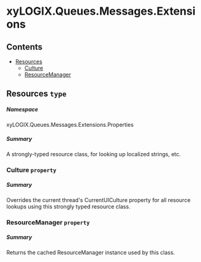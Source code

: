 <a name='assembly'></a>
# xyLOGIX.Queues.Messages.Extensions

## Contents

- [Resources](#T-xyLOGIX.Queues.Messages.Extensions-Properties-Resources 'xyLOGIX.Queues.Messages.Extensions.Properties.Resources')
  - [Culture](#P-xyLOGIX.Queues.Messages.Extensions-Properties-Resources-Culture 'xyLOGIX.Queues.Messages.Extensions.Properties.Resources.Culture')
  - [ResourceManager](#P-xyLOGIX.Queues.Messages.Extensions-Properties-Resources-ResourceManager 'xyLOGIX.Queues.Messages.Extensions.Properties.Resources.ResourceManager')

<a name='T-xyLOGIX.Queues.Messages.Extensions-Properties-Resources'></a>
## Resources `type`

##### Namespace

xyLOGIX.Queues.Messages.Extensions.Properties

##### Summary

A strongly-typed resource class, for looking up localized strings, etc.

<a name='P-xyLOGIX.Queues.Messages.Extensions-Properties-Resources-Culture'></a>
### Culture `property`

##### Summary

Overrides the current thread's CurrentUICulture property for all
  resource lookups using this strongly typed resource class.

<a name='P-xyLOGIX.Queues.Messages.Extensions-Properties-Resources-ResourceManager'></a>
### ResourceManager `property`

##### Summary

Returns the cached ResourceManager instance used by this class.
